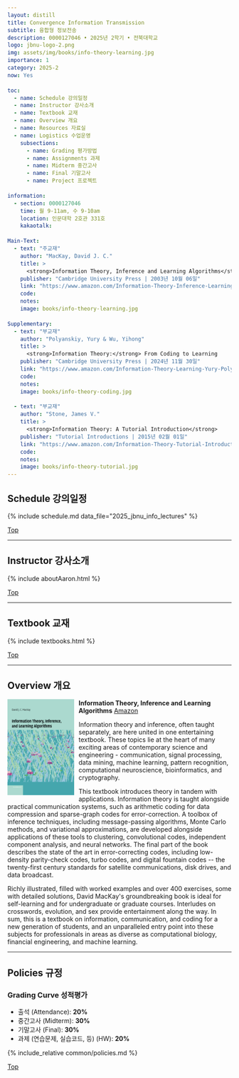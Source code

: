 ```yaml
---
layout: distill
title: Convergence Information Transmission
subtitle: 융합형 정보전송
description: 0000127046 • 2025년 2학기 • 전북대학교
logo: jbnu-logo-2.png
img: assets/img/books/info-theory-learning.jpg
importance: 1
category: 2025-2
now: Yes

toc:
  - name: Schedule 강의일정
  - name: Instructor 강사소개
  - name: Textbook 교재
  - name: Overview 개요
  - name: Resources 자료실
  - name: Logistics 수업운영
    subsections:
      - name: Grading 평가방법
      - name: Assignments 과제
      - name: Midterm 중간고사
      - name: Final 기말고사
      - name: Project 프로젝트

information:
  - section: 0000127046
    time: 월 9-11am, 수 9-10am
    location: 인문대학 2호관 331호
    kakaotalk:

Main-Text:
  - text: "주교재"
    author: "MacKay, David J. C."
    title: >
      <strong>Information Theory, Inference and Learning Algorithms</strong>
    publisher: "Cambridge University Press | 2003년 10월 06일"
    link: "https://www.amazon.com/Information-Theory-Inference-Learning-Algorithms/dp/0521642981/"
    code:
    notes:
    image: books/info-theory-learning.jpg

Supplementary:
  - text: "부교재"
    author: "Polyanskiy, Yury & Wu, Yihong"
    title: >
      <strong>Information Theory:</strong> From Coding to Learning
    publisher: "Cambridge University Press | 2024년 11월 30일"
    link: "https://www.amazon.com/Information-Theory-Learning-Yury-Polyanskiy/dp/1108832903/"
    code:
    notes:
    image: books/info-theory-coding.jpg

  - text: "부교재"
    author: "Stone, James V."
    title: >
      <strong>Information Theory: A Tutorial Introduction</strong>
    publisher: "Tutorial Introductions | 2015년 02월 01일"
    link: "https://www.amazon.com/Information-Theory-Tutorial-Introduction-2nd/dp/1739672704/"
    code:
    notes:
    image: books/info-theory-tutorial.jpg
---
```


## Schedule 강의일정

{% include schedule.md data_file="2025_jbnu_info_lectures" %}

<a class="btncv" href="#">Top</a>

---

## Instructor 강사소개

{% include aboutAaron.html %}

<a class="btncv" href="#">Top</a>

---

## Textbook 교재

{% include textbooks.html %}

<a class="btncv" href="#">Top</a>

---

## Overview 개요

<img style="float: left; width: 150px; margin: 0 10px 10px 0;" src="/assets/img/books/info-theory-learning.jpg" />

<strong>Information Theory, Inference and Learning Algorithms</strong> <a href="https://www.amazon.com/Information-Theory-Inference-Learning-Algorithms/dp/0521642981/">Amazon</a>

Information theory and inference, often taught separately, are here united in one entertaining textbook. These topics lie at the heart of many exciting areas of contemporary science and engineering - communication, signal processing, data mining, machine learning, pattern recognition, computational neuroscience, bioinformatics, and cryptography.

This textbook introduces theory in tandem with applications. Information theory is taught alongside practical communication systems, such as arithmetic coding for data compression and sparse-graph codes for error-correction. A toolbox of inference techniques, including message-passing algorithms, Monte Carlo methods, and variational approximations, are developed alongside applications of these tools to clustering, convolutional codes, independent component analysis, and neural networks. The final part of the book describes the state of the art in error-correcting codes, including low-density parity-check codes, turbo codes, and digital fountain codes -- the twenty-first century standards for satellite communications, disk drives, and data broadcast.

Richly illustrated, filled with worked examples and over 400 exercises, some with detailed solutions, David MacKay's groundbreaking book is ideal for self-learning and for undergraduate or graduate courses. Interludes on crosswords, evolution, and sex provide entertainment along the way. In sum, this is a textbook on information, communication, and coding for a new generation of students, and an unparalleled entry point into these subjects for professionals in areas as diverse as computational biology, financial engineering, and machine learning.

---

## Policies 규정

### Grading Curve 성적평가

- 출석 (Attendance): **20%**
- 중간고사 (Midterm): **30%**
- 기말고사 (Final): **30%**
- 과제 (연습문제, 실습코드, 등) (HW): **20%**

{% include_relative common/policies.md %}

<a class="btncv" href="#">Top</a>
